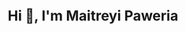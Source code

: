 <h1 align="center">Hi 👋, I'm Maitreyi Paweria</h1>

<!-- <p align="center"><img align="center" src="https://github-readme-streak-stats.herokuapp.com/?user=mpaweria&" alt="mpaweria" /></p> -->
<!--
**mpaweria/mpaweria** is a ✨ _special_ ✨ repository because its `README.md` (this file) appears on your GitHub profile.

Here are some ideas to get you started:

- 🔭 I’m currently working on ...
- 🌱 I’m currently learning ...
- 👯 I’m looking to collaborate on ...
- 🤔 I’m looking for help with ...
- 💬 Ask me about ...
- 📫 How to reach me: ...
- 😄 Pronouns: ...
- ⚡ Fun fact: ...
-->
